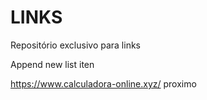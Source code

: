 # LINKS
Repositório exclusivo para links

Append new list iten 

https://www.calculadora-online.xyz/ proximo

